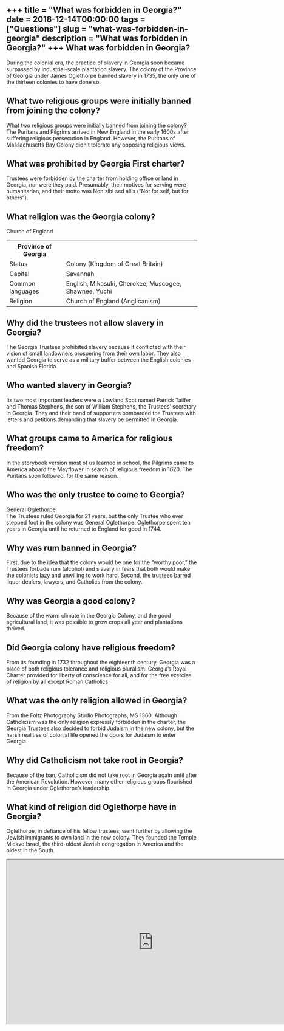 +++
title = "What was forbidden in Georgia?"
date = 2018-12-14T00:00:00
tags = ["Questions"]
slug = "what-was-forbidden-in-georgia"
description = "What was forbidden in Georgia?"
+++
What was forbidden in Georgia?
------------------------------

During the colonial era, the practice of slavery in Georgia soon became surpassed by industrial-scale plantation slavery. The colony of the Province of Georgia under James Oglethorpe banned slavery in 1735, the only one of the thirteen colonies to have done so.

What two religious groups were initially banned from joining the colony?
------------------------------------------------------------------------

What two religious groups were initially banned from joining the colony? The Puritans and Pilgrims arrived in New England in the early 1600s after suffering religious persecution in England. However, the Puritans of Massachusetts Bay Colony didn’t tolerate any opposing religious views.

What was prohibited by Georgia First charter?
---------------------------------------------

Trustees were forbidden by the charter from holding office or land in Georgia, nor were they paid. Presumably, their motives for serving were humanitarian, and their motto was Non sibi sed aliis (“Not for self, but for others”).

What religion was the Georgia colony?
-------------------------------------

Church of England

<table><tr><th>Province of Georgia</th></tr><tr><td>Status</td><td>Colony (Kingdom of Great Britain)</td></tr><tr><td>Capital</td><td>Savannah</td></tr><tr><td>Common languages</td><td>English, Mikasuki, Cherokee, Muscogee, Shawnee, Yuchi</td></tr><tr><td>Religion</td><td>Church of England (Anglicanism)</td></tr></table>

Why did the trustees not allow slavery in Georgia?
--------------------------------------------------

The Georgia Trustees prohibited slavery because it conflicted with their vision of small landowners prospering from their own labor. They also wanted Georgia to serve as a military buffer between the English colonies and Spanish Florida.

Who wanted slavery in Georgia?
------------------------------

Its two most important leaders were a Lowland Scot named Patrick Tailfer and Thomas Stephens, the son of William Stephens, the Trustees’ secretary in Georgia. They and their band of supporters bombarded the Trustees with letters and petitions demanding that slavery be permitted in Georgia.

What groups came to America for religious freedom?
--------------------------------------------------

In the storybook version most of us learned in school, the Pilgrims came to America aboard the Mayflower in search of religious freedom in 1620. The Puritans soon followed, for the same reason.

Who was the only trustee to come to Georgia?
--------------------------------------------

General Oglethorpe  
The Trustees ruled Georgia for 21 years, but the only Trustee who ever stepped foot in the colony was General Oglethorpe. Oglethorpe spent ten years in Georgia until he returned to England for good in 1744.

Why was rum banned in Georgia?
------------------------------

First, due to the idea that the colony would be one for the “worthy poor,” the Trustees forbade rum (alcohol) and slavery in fears that both would make the colonists lazy and unwilling to work hard. Second, the trustees barred liquor dealers, lawyers, and Catholics from the colony.

Why was Georgia a good colony?
------------------------------

Because of the warm climate in the Georgia Colony, and the good agricultural land, it was possible to grow crops all year and plantations thrived.

Did Georgia colony have religious freedom?
------------------------------------------

From its founding in 1732 throughout the eighteenth century, Georgia was a place of both religious tolerance and religious pluralism. Georgia’s Royal Charter provided for liberty of conscience for all, and for the free exercise of religion by all except Roman Catholics.

What was the only religion allowed in Georgia?
----------------------------------------------

From the Foltz Photography Studio Photographs, MS 1360. Although Catholicism was the only religion expressly forbidden in the charter, the Georgia Trustees also decided to forbid Judaism in the new colony, but the harsh realities of colonial life opened the doors for Judaism to enter Georgia.

Why did Catholicism not take root in Georgia?
---------------------------------------------

Because of the ban, Catholicism did not take root in Georgia again until after the American Revolution. However, many other religious groups flourished in Georgia under Oglethorpe’s leadership.

What kind of religion did Oglethorpe have in Georgia?
-----------------------------------------------------

Oglethorpe, in defiance of his fellow trustees, went further by allowing the Jewish immigrants to own land in the new colony. They founded the Temple Mickve Israel, the third-oldest Jewish congregation in America and the oldest in the South.

<iframe allow="accelerometer; autoplay; clipboard-write; encrypted-media; gyroscope; picture-in-picture" allowfullscreen="" class="__youtube_prefs__  epyt-is-override  no-lazyload" data-no-lazy="1" data-origheight="433" data-origwidth="770" data-skipgform_ajax_framebjll="" height="433" id="_ytid_89601" loading="lazy" src="https://www.youtube.com/embed/2pVXhAhcqhc?enablejsapi=1&autoplay=0&cc_load_policy=0&cc_lang_pref=&iv_load_policy=1&loop=0&modestbranding=0&rel=1&fs=1&playsinline=0&autohide=2&theme=dark&color=red&controls=1&" title="YouTube player" width="770"></iframe>